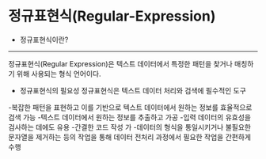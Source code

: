 # 정규표현식(Regular-Expression)
* 정규표현식이란?
----------
정규표현식(Regular Expression)은 텍스트 데이터에서 특정한 패턴을 찾거나 매칭하기 위해 사용되는 형식 언어이다.

* 정규표현식의 필요성
정규표현식은 텍스트 데이터 처리와 검색에 필수적인 도구

-복잡한 패턴을 표현하고 이를 기반으로 텍스트 데이터에서 원하는 정보를 효율적으로 검색 가능
-텍스트 데이터에서 원하는 정보를 추출하고 가공 
-입력 데이터의 유효성을 검사하는 데에도 유용
-간결한 코드 작성 가
-데이터의 형식을 통일시키거나 불필요한 문자열을 제거하는 등의 작업을 통해 데이터 전처리 과정에서 필요한 작업을 간편하게 수행
